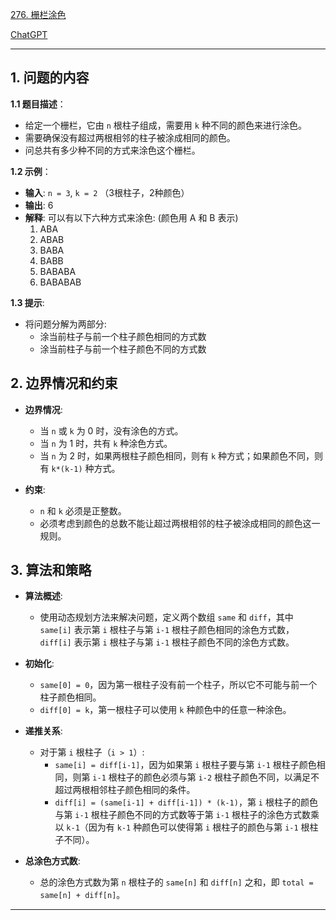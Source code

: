 [276. 栅栏涂色](https://leetcode.cn/problems/paint-fence)

[ChatGPT](https://chat.openai.com/share/16a7ca32-cd89-4cad-8e25-c01b838e8aba)

---

## 1. 问题的内容
**1.1 题目描述**：
- 给定一个栅栏，它由 `n` 根柱子组成，需要用 `k` 种不同的颜色来进行涂色。
- 需要确保没有超过两根相邻的柱子被涂成相同的颜色。
- 问总共有多少种不同的方式来涂色这个栅栏。

**1.2 示例**：
- **输入**: `n = 3`, `k = 2` （3根柱子，2种颜色）
- **输出**: 6
- **解释**: 可以有以下六种方式来涂色: (颜色用 A 和 B 表示)
  1. ABA
  2. ABAB
  3. BABA
  4. BABB
  5. BABABA
  6. BABABAB

**1.3 提示**:
- 将问题分解为两部分:
  - 涂当前柱子与前一个柱子颜色相同的方式数
  - 涂当前柱子与前一个柱子颜色不同的方式数

## 2. 边界情况和约束
- **边界情况**:
  - 当 `n` 或 `k` 为 0 时，没有涂色的方式。
  - 当 `n` 为 1 时，共有 `k` 种涂色方式。
  - 当 `n` 为 2 时，如果两根柱子颜色相同，则有 `k` 种方式；如果颜色不同，则有 `k*(k-1)` 种方式。

- **约束**:
  - `n` 和 `k` 必须是正整数。
  - 必须考虑到颜色的总数不能让超过两根相邻的柱子被涂成相同的颜色这一规则。

## 3. 算法和策略
- **算法概述**:
  - 使用动态规划方法来解决问题，定义两个数组 `same` 和 `diff`，其中 `same[i]` 表示第 `i` 根柱子与第 `i-1` 根柱子颜色相同的涂色方式数，`diff[i]` 表示第 `i` 根柱子与第 `i-1` 根柱子颜色不同的涂色方式数。

- **初始化**:
  - `same[0] = 0`，因为第一根柱子没有前一个柱子，所以它不可能与前一个柱子颜色相同。
  - `diff[0] = k`，第一根柱子可以使用 `k` 种颜色中的任意一种涂色。

- **递推关系**:
  - 对于第 `i` 根柱子（`i > 1`）:
    - `same[i] = diff[i-1]`，因为如果第 `i` 根柱子要与第 `i-1` 根柱子颜色相同，则第 `i-1` 根柱子的颜色必须与第 `i-2` 根柱子颜色不同，以满足不超过两根相邻柱子颜色相同的条件。
    - `diff[i] = (same[i-1] + diff[i-1]) * (k-1)`，第 `i` 根柱子的颜色与第 `i-1` 根柱子颜色不同的方式数等于第 `i-1` 根柱子的涂色方式数乘以 `k-1`（因为有 `k-1` 种颜色可以使得第 `i` 根柱子的颜色与第 `i-1` 根柱子不同）。

- **总涂色方式数**:
  - 总的涂色方式数为第 `n` 根柱子的 `same[n]` 和 `diff[n]` 之和，即 `total = same[n] + diff[n]`。

---